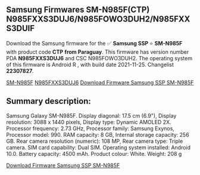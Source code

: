 <h2>Samsung Firmwares SM-N985F(CTP) N985FXXS3DUJ6/N985FOWO3DUH2/N985FXXS3DUIF</h2>
Download the Samsung firmware for the ✅ <strong>Samsung SSP </strong> ⭐ <strong>SM-N985F</strong> with product code <strong>CTP</strong> <strong> from Paraguay</strong>. This firmware has version number PDA <strong>N985FXXS3DUJ6</strong> and CSC N985FOWO3DUH2. The operating system of this firmware is Android R , with build date 2021-11-25. Changelist <strong>22307827</strong>.


[SM-N985F](https://samfirm.shop/samsung/model/SM-N985F)
[N985FXXS3DUJ6](https://samfirm.shop/samsung/pda/N985FXXS3DUJ6)
[Download Firmware Samsung SSP SM-N985F](https://samfirm.shop/samsung/firmware/477777)
<h2>Summary description:</h2>
<p>Samsung Galaxy SM-N985F. Display diagonal: 17.5 cm (6.9"), Display resolution: 3088 x 1440 pixels, Display type: Dynamic AMOLED 2X. Processor frequency: 2.73 GHz, Processor family: Samsung Exynos, Processor model: 990. RAM capacity: 8 GB, Internal storage capacity: 256 GB. Rear camera resolution (numeric): 108 MP, Rear camera type: Triple camera. SIM card capability: Dual SIM. Operating system installed: Android 10.0. Battery capacity: 4500 mAh. Product colour: White. Weight: 208 g</p>


[Download Firmware Samsung SSP SM-N985F](https://samfirm.shop/samsung/firmware/477777)
